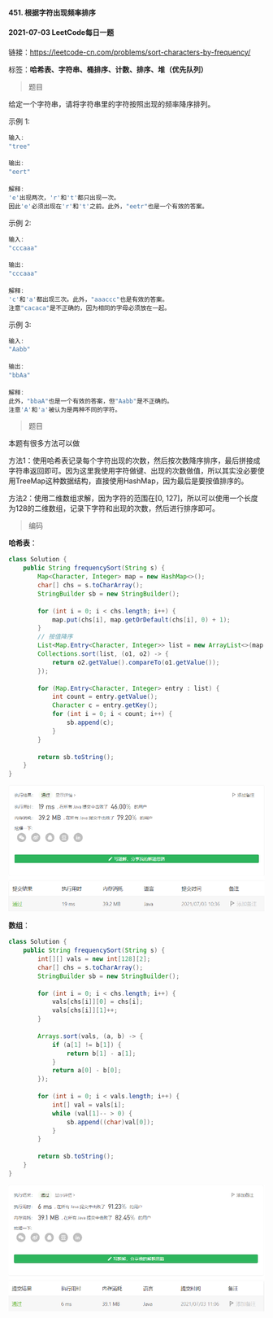 #### 451. 根据字符出现频率排序

#### 2021-07-03 LeetCode每日一题

链接：https://leetcode-cn.com/problems/sort-characters-by-frequency/

标签：**哈希表、字符串、桶排序、计数、排序、堆（优先队列）**

> 题目

给定一个字符串，请将字符串里的字符按照出现的频率降序排列。

示例 1:

```java
输入:
"tree"

输出:
"eert"

解释:
'e'出现两次，'r'和't'都只出现一次。
因此'e'必须出现在'r'和't'之前。此外，"eetr"也是一个有效的答案。
```

示例 2:

```java
输入:
"cccaaa"

输出:
"cccaaa"

解释:
'c'和'a'都出现三次。此外，"aaaccc"也是有效的答案。
注意"cacaca"是不正确的，因为相同的字母必须放在一起。
```

示例 3:

```java
输入:
"Aabb"

输出:
"bbAa"

解释:
此外，"bbaA"也是一个有效的答案，但"Aabb"是不正确的。
注意'A'和'a'被认为是两种不同的字符。
```

> 题目

本题有很多方法可以做

方法1：使用哈希表记录每个字符出现的次数，然后按次数降序排序，最后拼接成字符串返回即可。因为这里我使用字符做键、出现的次数做值，所以其实没必要使用TreeMap这种数据结构，直接使用HashMap，因为最后是要按值排序的。

方法2：使用二维数组求解，因为字符的范围在[0, 127]，所以可以使用一个长度为128的二维数组，记录下字符和出现的次数，然后进行排序即可。

> 编码

**哈希表**：

```java
class Solution {
    public String frequencySort(String s) {
        Map<Character, Integer> map = new HashMap<>();
        char[] chs = s.toCharArray();
        StringBuilder sb = new StringBuilder();

        for (int i = 0; i < chs.length; i++) {
            map.put(chs[i], map.getOrDefault(chs[i], 0) + 1);
        }
        // 按值降序
        List<Map.Entry<Character, Integer>> list = new ArrayList<>(map.entrySet());
        Collections.sort(list, (o1, o2) -> {
            return o2.getValue().compareTo(o1.getValue());
        });

        for (Map.Entry<Character, Integer> entry : list) {
            int count = entry.getValue();
            Character c = entry.getKey();
            for (int i = 0; i < count; i++) {
                sb.append(c);
            }
        }

        return sb.toString();
    }
}
```

![image-20210703103804056](451.根据字符出现频率排序.assets/image-20210703103804056.png)

**数组**：

```java
class Solution {
    public String frequencySort(String s) {
        int[][] vals = new int[128][2];
        char[] chs = s.toCharArray();
        StringBuilder sb = new StringBuilder();

        for (int i = 0; i < chs.length; i++) {
            vals[chs[i]][0] = chs[i];
            vals[chs[i]][1]++;
        }
        
        Arrays.sort(vals, (a, b) -> {
            if (a[1] != b[1]) {
                return b[1] - a[1];
            }
            return a[0] - b[0];
        });

        for (int i = 0; i < vals.length; i++) {
            int[] val = vals[i];
            while (val[1]-- > 0) {
                sb.append((char)val[0]);
            }
        }

        return sb.toString();
    }
}
```

![image-20210703110842696](451.根据字符出现频率排序.assets/image-20210703110842696.png)